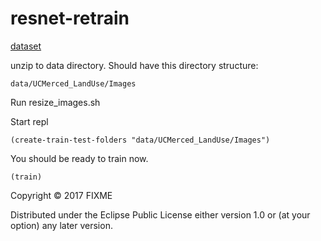 # resnet-retrain

[dataset](http://vision.ucmerced.edu/datasets/landuse.html)


unzip to data directory.  Should have this directory structure:

```
data/UCMerced_LandUse/Images
```

Run resize_images.sh

Start repl

```
(create-train-test-folders "data/UCMerced_LandUse/Images")
```

You should be ready to train now.


```
(train)
```


Copyright © 2017 FIXME

Distributed under the Eclipse Public License either version 1.0 or (at
your option) any later version.
